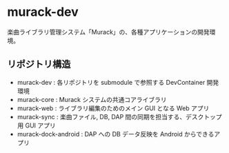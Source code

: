 # murack-dev

楽曲ライブラリ管理システム「Murack」の、各種アプリケーションの開発環境。

## リポジトリ構造

- murack-dev : 各リポジトリを submodule で参照する DevContainer 開発環境
- murack-core : Murack システムの共通コアライブラリ
- murack-web : ライブラリ編集のためのメイン GUI となる Web アプリ
- murack-sync : 楽曲ファイル, DB, DAP 間の同期を担当する、デスクトップ用 GUI アプリ
- murack-dock-android : DAP への DB データ反映を Android からできるアプリ
